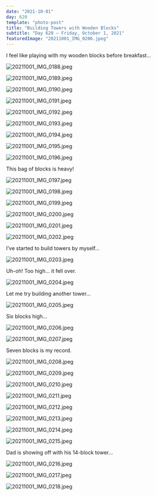 ```yaml
---
date: "2021-10-01"
day: 620
template: "photo-post"
title: "Building Towers with Wooden Blocks"
subtitle: "Day 620 – Friday, October 1, 2021"
featuredImage: "20211001_IMG_0206.jpeg"
---
```


I feel like playing with my wooden blocks before breakfast…

![20211001_IMG_0188.jpeg](20211001_IMG_0188.jpeg)

![20211001_IMG_0189.jpeg](20211001_IMG_0189.jpeg)

![20211001_IMG_0190.jpeg](20211001_IMG_0190.jpeg)

![20211001_IMG_0191.jpeg](20211001_IMG_0191.jpeg)

![20211001_IMG_0192.jpeg](20211001_IMG_0192.jpeg)

![20211001_IMG_0193.jpeg](20211001_IMG_0193.jpeg)

![20211001_IMG_0194.jpeg](20211001_IMG_0194.jpeg)

![20211001_IMG_0195.jpeg](20211001_IMG_0195.jpeg)

![20211001_IMG_0196.jpeg](20211001_IMG_0196.jpeg)

This bag of blocks is heavy!

![20211001_IMG_0197.jpeg](20211001_IMG_0197.jpeg)

![20211001_IMG_0198.jpeg](20211001_IMG_0198.jpeg)

![20211001_IMG_0199.jpeg](20211001_IMG_0199.jpeg)

![20211001_IMG_0200.jpeg](20211001_IMG_0200.jpeg)

![20211001_IMG_0201.jpeg](20211001_IMG_0201.jpeg)

![20211001_IMG_0202.jpeg](20211001_IMG_0202.jpeg)

I’ve started to build towers by myself…

![20211001_IMG_0203.jpeg](20211001_IMG_0203.jpeg)

Uh-oh! Too high… it fell over.

![20211001_IMG_0204.jpeg](20211001_IMG_0204.jpeg)

Let me try building another tower…

![20211001_IMG_0205.jpeg](20211001_IMG_0205.jpeg)

Six blocks high…

![20211001_IMG_0206.jpeg](20211001_IMG_0206.jpeg)

![20211001_IMG_0207.jpeg](20211001_IMG_0207.jpeg)

Seven blocks is my record.

![20211001_IMG_0208.jpeg](20211001_IMG_0208.jpeg)

![20211001_IMG_0209.jpeg](20211001_IMG_0209.jpeg)

![20211001_IMG_0210.jpeg](20211001_IMG_0210.jpeg)

![20211001_IMG_0211.jpeg](20211001_IMG_0211.jpeg)

![20211001_IMG_0212.jpeg](20211001_IMG_0212.jpeg)

![20211001_IMG_0213.jpeg](20211001_IMG_0213.jpeg)

![20211001_IMG_0214.jpeg](20211001_IMG_0214.jpeg)

![20211001_IMG_0215.jpeg](20211001_IMG_0215.jpeg)

Dad is showing off with his 14-block tower…

![20211001_IMG_0216.jpeg](20211001_IMG_0216.jpeg)

![20211001_IMG_0217.jpeg](20211001_IMG_0217.jpeg)

![20211001_IMG_0218.jpeg](20211001_IMG_0218.jpeg)
